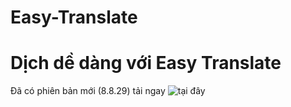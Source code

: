 # Easy-Translate
Dịch dề dàng với Easy Translate
===============
Đã có phiên bản mới (8.8.29) tải ngay  ![tại đây](http://www.mediafire.com/file/8b8z3l3ve0jv1n4/EasyTranslate_ver.8.8.29.zip/file)
